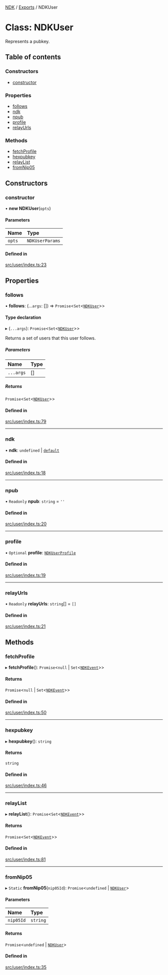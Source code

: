 [NDK](../README.md) / [Exports](../modules.md) / NDKUser

# Class: NDKUser

Represents a pubkey.

## Table of contents

### Constructors

- [constructor](NDKUser.md#constructor)

### Properties

- [follows](NDKUser.md#follows)
- [ndk](NDKUser.md#ndk)
- [npub](NDKUser.md#npub)
- [profile](NDKUser.md#profile)
- [relayUrls](NDKUser.md#relayurls)

### Methods

- [fetchProfile](NDKUser.md#fetchprofile)
- [hexpubkey](NDKUser.md#hexpubkey)
- [relayList](NDKUser.md#relaylist)
- [fromNip05](NDKUser.md#fromnip05)

## Constructors

### constructor

• **new NDKUser**(`opts`)

#### Parameters

| Name | Type |
| :------ | :------ |
| `opts` | `NDKUserParams` |

#### Defined in

[src/user/index.ts:23](https://github.com/nostr-dev-kit/ndk/blob/5bceb9f/src/user/index.ts#L23)

## Properties

### follows

• **follows**: (...`args`: []) => `Promise`<`Set`<[`NDKUser`](NDKUser.md)\>\>

#### Type declaration

▸ (`...args`): `Promise`<`Set`<[`NDKUser`](NDKUser.md)\>\>

Returns a set of users that this user follows.

##### Parameters

| Name | Type |
| :------ | :------ |
| `...args` | [] |

##### Returns

`Promise`<`Set`<[`NDKUser`](NDKUser.md)\>\>

#### Defined in

[src/user/index.ts:79](https://github.com/nostr-dev-kit/ndk/blob/5bceb9f/src/user/index.ts#L79)

___

### ndk

• **ndk**: `undefined` \| [`default`](default.md)

#### Defined in

[src/user/index.ts:18](https://github.com/nostr-dev-kit/ndk/blob/5bceb9f/src/user/index.ts#L18)

___

### npub

• `Readonly` **npub**: `string` = `''`

#### Defined in

[src/user/index.ts:20](https://github.com/nostr-dev-kit/ndk/blob/5bceb9f/src/user/index.ts#L20)

___

### profile

• `Optional` **profile**: [`NDKUserProfile`](../interfaces/NDKUserProfile.md)

#### Defined in

[src/user/index.ts:19](https://github.com/nostr-dev-kit/ndk/blob/5bceb9f/src/user/index.ts#L19)

___

### relayUrls

• `Readonly` **relayUrls**: `string`[] = `[]`

#### Defined in

[src/user/index.ts:21](https://github.com/nostr-dev-kit/ndk/blob/5bceb9f/src/user/index.ts#L21)

## Methods

### fetchProfile

▸ **fetchProfile**(): `Promise`<``null`` \| `Set`<[`NDKEvent`](NDKEvent.md)\>\>

#### Returns

`Promise`<``null`` \| `Set`<[`NDKEvent`](NDKEvent.md)\>\>

#### Defined in

[src/user/index.ts:50](https://github.com/nostr-dev-kit/ndk/blob/5bceb9f/src/user/index.ts#L50)

___

### hexpubkey

▸ **hexpubkey**(): `string`

#### Returns

`string`

#### Defined in

[src/user/index.ts:46](https://github.com/nostr-dev-kit/ndk/blob/5bceb9f/src/user/index.ts#L46)

___

### relayList

▸ **relayList**(): `Promise`<`Set`<[`NDKEvent`](NDKEvent.md)\>\>

#### Returns

`Promise`<`Set`<[`NDKEvent`](NDKEvent.md)\>\>

#### Defined in

[src/user/index.ts:81](https://github.com/nostr-dev-kit/ndk/blob/5bceb9f/src/user/index.ts#L81)

___

### fromNip05

▸ `Static` **fromNip05**(`nip05Id`): `Promise`<`undefined` \| [`NDKUser`](NDKUser.md)\>

#### Parameters

| Name | Type |
| :------ | :------ |
| `nip05Id` | `string` |

#### Returns

`Promise`<`undefined` \| [`NDKUser`](NDKUser.md)\>

#### Defined in

[src/user/index.ts:35](https://github.com/nostr-dev-kit/ndk/blob/5bceb9f/src/user/index.ts#L35)
